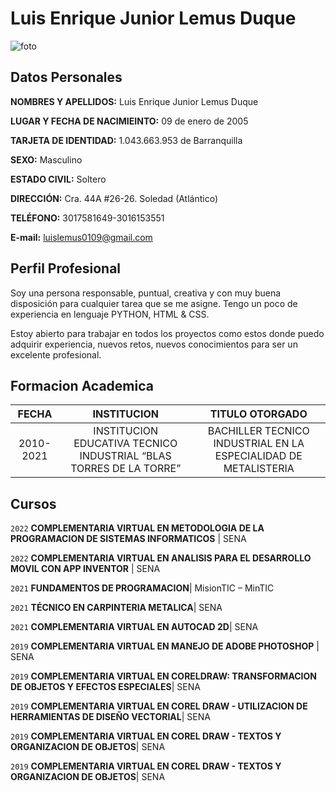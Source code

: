# Luis Enrique Junior Lemus Duque
![foto](foto.jpeg )

## **Datos Personales**

**NOMBRES Y APELLIDOS:**		         Luis Enrique Junior Lemus Duque

**LUGAR Y FECHA DE NACIMIEINTO:**		09 de enero de 2005

**TARJETA DE IDENTIDAD:**			1.043.663.953 de Barranquilla

**SEXO:**						Masculino

**ESTADO CIVIL:**				Soltero

**DIRECCIÓN:**	   				Cra. 44A #26-26. Soledad (Atlántico)

**TELÉFONO:**					3017581649-3016153551

**E-mail:**                     luislemus0109@gmail.com

## **Perfil Profesional**

Soy una persona responsable, puntual, creativa y con muy buena disposición para cualquier tarea que se me asigne. Tengo un poco de experiencia en lenguaje PYTHON, HTML & CSS.

Estoy abierto para trabajar en todos los proyectos como estos donde puedo adquirir experiencia, nuevos retos, nuevos conocimientos para ser un excelente profesional.


## **Formacion Academica**

|   FECHA   |                             INSTITUCION                            |                         TITULO OTORGADO                         |
|:---------:|:------------------------------------------------------------------:|:---------------------------------------------------------------:|
| 2010-2021 | INSTITUCION EDUCATIVA TECNICO INDUSTRIAL “BLAS TORRES DE LA TORRE” | BACHILLER TECNICO INDUSTRIAL EN LA ESPECIALIDAD DE METALISTERIA |


## Cursos

`2022` __COMPLEMENTARIA VIRTUAL EN METODOLOGIA DE LA PROGRAMACION DE SISTEMAS INFORMATICOS__ | SENA

`2022` __COMPLEMENTARIA VIRTUAL EN ANALISIS PARA EL DESARROLLO MOVIL CON APP INVENTOR__ | SENA

`2021` __FUNDAMENTOS DE PROGRAMACION__| MisionTIC – MinTIC

`2021` __TÉCNICO EN CARPINTERIA METALICA__| SENA

`2021` __COMPLEMENTARIA VIRTUAL EN AUTOCAD 2D__| SENA

`2019` __COMPLEMENTARIA VIRTUAL EN MANEJO DE ADOBE PHOTOSHOP__ | SENA

`2019` __COMPLEMENTARIA VIRTUAL EN CORELDRAW: TRANSFORMACION DE OBJETOS Y EFECTOS ESPECIALES__| SENA

`2019` __COMPLEMENTARIA VIRTUAL EN COREL DRAW - UTILIZACION DE HERRAMIENTAS DE DISEÑO VECTORIAL__| SENA

`2019` __COMPLEMENTARIA VIRTUAL EN COREL DRAW - TEXTOS Y ORGANIZACION DE OBJETOS__| SENA

`2019` __COMPLEMENTARIA VIRTUAL EN COREL DRAW - TEXTOS Y ORGANIZACION DE OBJETOS__| SENA